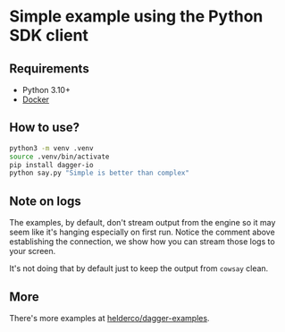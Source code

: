 # Simple example using the Python SDK client

## Requirements

- Python 3.10+
- [Docker](https://docs.docker.com/engine/install/)

## How to use?

```sh
python3 -m venv .venv
source .venv/bin/activate
pip install dagger-io
python say.py "Simple is better than complex"
```

## Note on logs

The examples, by default, don't stream output from the engine so it may seem like
it's hanging especially on first run. Notice the comment above establishing the
connection, we show how you can stream those logs to your screen.

It's not doing that by default just to keep the output from `cowsay` clean.

## More

There's more examples at [helderco/dagger-examples](https://github.com/helderco/dagger-examples).

